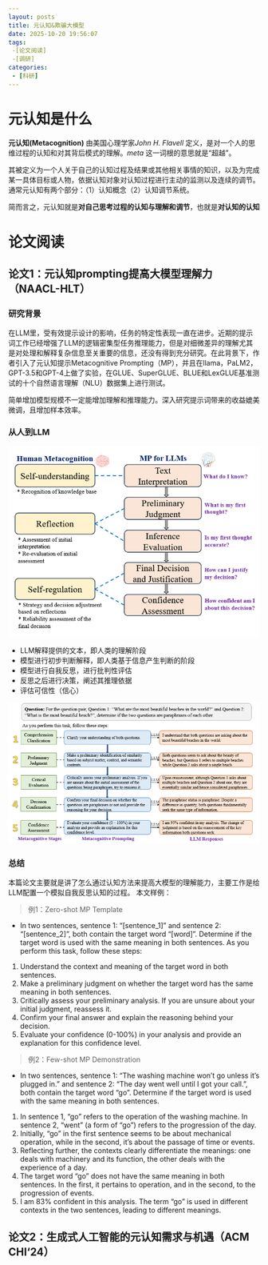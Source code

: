 ```yaml
---
layout: posts
title: 元认知&欺骗大模型
date: 2025-10-20 19:56:07
tags: 
 -[论文阅读]
 -[调研]
categories: 
 - [科研]
---
```


# 元认知是什么
**元认知(Metacognition)** 由美国心理学家*John H. Flavell* 定义，是对一个人的思维过程的认知和对其背后模式的理解。*meta* 这一词根的意思就是“超越”。

其被定义为一个人关于自己的认知过程及结果或其他相关事情的知识，以及为完成某一具体目标或人物，依据认知对象对认知过程进行主动的监测以及连续的调节。通常元认知有两个部分：（1）认知概念（2）认知调节系统。

简而言之，元认知就是**对自己思考过程的认知与理解和调节**，也就是**对认知的认知**

# 论文阅读
## 论文1：元认知prompting提高大模型理解力（NAACL-HLT）
### 研究背景
在LLM里，受有效提示设计的影响，任务的特定性表现一直在进步。近期的提示词工作已经增强了LLM的逻辑密集型任务推理能力，但是对细微差异的理解尤其是对处理和解释复杂信息至关重要的信息，还没有得到充分研究。在此背景下，作者引入了元认知提示Metacognitive Prompting（MP），并且在llama，PaLM2，GPT-3.5和GPT-4上做了实验，在GLUE、SuperGLUE、BLUE和LexGLUE基准测试的十个自然语言理解（NLU）数据集上进行测试。

简单增加模型规模不一定能增加理解和推理能力。深入研究提示词带来的收益媲美微调，且增加样本效率。

### 从人到LLM
![](../images/human-llm-metacogiitive.png)
* LLM解释提供的文本，即人类的理解阶段
* 模型进行初步判断解释，即人类基于信息产生判断的阶段
* 模型进行自我反思，进行批判性评估
* 反思之后进行决策，阐述其推理依据
* 评估可信性（信心）

![](../images/metacognitive-prompt.png)

### 总结
本篇论文主要就是讲了怎么通过认知方法来提高大模型的理解能力，主要工作是给LLM配置一个模拟自我反思认知的过程。
本文样例：
> 例1：Zero-shot MP Template

* In two sentences, sentence 1: “[sentence_1]” and sentence 2: “[sentence_2]”, both contain the target word “[word]”. Determine if the target word is used with the same meaning in both sentences. As you perform this task, follow these steps:
1. Understand the context and meaning of the target word in both sentences.
2. Make a preliminary judgment on whether the target word has the same meaning in both sentences.
3. Critically assess your preliminary analysis. If you are unsure about your initial judgment, reassess it.
4. Confirm your final answer and explain the reasoning behind your decision.
5. Evaluate your confidence (0-100%) in your analysis and provide an explanation for this confidence level.

> 例2：Few-shot MP Demonstration
* In two sentences, sentence 1: “The washing machine won’t go unless it’s plugged in.” and sentence 2: “The day went well until I got your call.”, both contain the target word “go”. Determine if the target word is used with the same meaning in both sentences.
1. In sentence 1, “go” refers to the operation of the washing machine. In sentence 2, “went” (a form of “go”) refers to the progression of the day.  
2. Initially, “go” in the first sentence seems to be about mechanical operation, while in the second, it’s about the passage of time or events.  
3. Reflecting further, the contexts clearly differentiate the meanings: one deals with machinery and its function, the other deals with the experience of a day. 
4. The target word “go” does not have the same meaning in both sentences. In the first, it pertains to operation, and in the second, to the progression of events.  
5. I am 83% confident in this analysis. The term “go” is used in different contexts in the two sentences, leading to different meanings.

## 论文2：生成式人工智能的元认知需求与机遇（ACM CHI‘24）